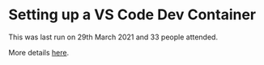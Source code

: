 # Setting up a VS Code Dev Container

This was last run on 29th March 2021 and 33 people attended.

More details [here](https://dev.to/benmatselby/setting-up-a-vs-code-dev-container-5fjk).
